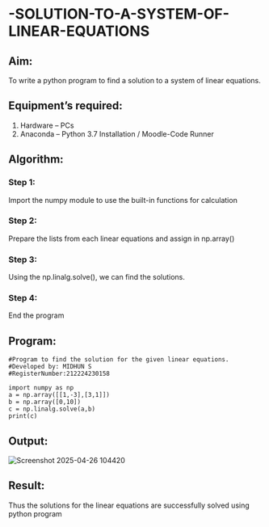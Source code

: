 # -SOLUTION-TO-A-SYSTEM-OF-LINEAR-EQUATIONS
## Aim:
To write a python program to find a solution to a system of linear equations.
## Equipment’s required:
1. 	Hardware – PCs
2. 	Anaconda – Python 3.7 Installation / Moodle-Code Runner
## Algorithm:
### Step 1: 
Import the numpy module to use the built-in functions for calculation
### Step 2: 
Prepare the lists from each linear equations and assign in np.array()
### Step 3: 
Using the np.linalg.solve(), we can find the solutions.
### Step 4: 
End the program
## Program:
~~~
#Program to find the solution for the given linear equations.
#Developed by: MIDHUN S
#RegisterNumber:212224230158

import numpy as np
a = np.array([[1,-3],[3,1]])
b = np.array([0,10])
c = np.linalg.solve(a,b)
print(c)
~~~
## Output:
![Screenshot 2025-04-26 104420](https://github.com/user-attachments/assets/3a6bdf3c-5eac-4b0d-a429-c4dc495ac54b)

## Result: 
Thus the solutions for the linear equations are successfully solved using python program

